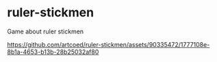 # ruler-stickmen
Game about ruler stickmen


https://github.com/artcoed/ruler-stickmen/assets/90335472/1777108e-8b1a-4653-b13b-28b25032af80

